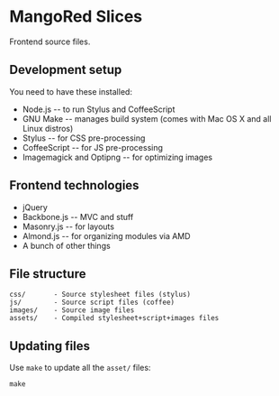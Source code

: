MangoRed Slices
===============

Frontend source files.

Development setup
-----------------

You need to have these installed:

 * Node.js -- to run Stylus and CoffeeScript
 * GNU Make -- manages build system (comes with Mac OS X and all Linux distros)
 * Stylus -- for CSS pre-processing
 * CoffeeScript -- for JS pre-processing
 * Imagemagick and Optipng -- for optimizing images

Frontend technologies
---------------------

 * jQuery
 * Backbone.js -- MVC and stuff
 * Masonry.js -- for layouts
 * Almond.js -- for organizing modules via AMD
 * A bunch of other things

File structure
--------------

    css/       - Source stylesheet files (stylus)
    js/        - Source script files (coffee)
    images/    - Source image files
    assets/    - Compiled stylesheet+script+images files

Updating files
--------------

Use `make` to update all the `asset/` files:

    make


